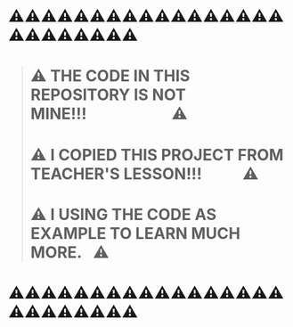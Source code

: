 # ⚠️⚠️⚠️⚠️⚠️⚠️⚠️⚠️⚠️⚠️⚠️⚠️⚠️⚠️⚠️⚠️⚠️️⚠️⚠️⚠️⚠️⚠️⚠️⚠️⚠️
> # ⚠️ THE CODE IN THIS REPOSITORY IS NOT MINE!!!&nbsp;&nbsp;&nbsp;&nbsp;&nbsp;&nbsp;&nbsp;&nbsp;&nbsp;&nbsp;&nbsp;&nbsp;&nbsp;&nbsp;&nbsp;&nbsp;&nbsp;&nbsp;&nbsp;&nbsp;&nbsp;&nbsp;&nbsp;⚠️
> # ⚠️ I COPIED THIS PROJECT FROM TEACHER'S LESSON!!!&nbsp;&nbsp;&nbsp;&nbsp;&nbsp;&nbsp;&nbsp;&nbsp;&nbsp;&nbsp;&nbsp;⚠️
> # ⚠️ I USING THE CODE AS EXAMPLE TO LEARN MUCH MORE.&nbsp;&nbsp;&nbsp;⚠️
# ⚠️⚠️⚠️⚠️⚠️⚠️⚠️⚠️⚠️⚠️⚠️⚠️⚠️⚠️⚠️⚠️⚠️️⚠️⚠️⚠️⚠️⚠️⚠️⚠️⚠️
